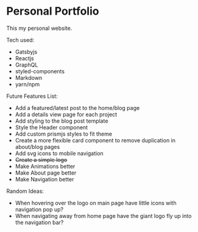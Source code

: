 # Personal Portfolio

This my personal website.

Tech used:

* Gatsbyjs
* Reactjs
* GraphQL
* styled-components
* Markdown
* yarn/npm

Future Features List:

* Add a featured/latest post to the home/blog page
* Add a details view page for each project
* Add styling to the blog post template
* Style the Header component
* Add custom prismjs styles to fit theme
* Create a more flexible card component to remove duplication in about/blog pages
* Add svg icons to mobile navigation
* ~~Create a simple logo~~
* Make Animations better
* Make About page better
* Make Navigation better

Random Ideas:

* When hovering over the logo on main page have little icons with navigation pop up?
* When navigating away from home page have the giant logo fly up into the navigation bar?